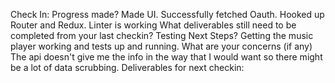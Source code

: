 
Check In:
Progress made? Made UI. Successfully fetched Oauth. Hooked up Router and Redux. Linter is working
What deliverables still need to be completed from your last checkin? Testing
Next Steps? Getting the music player working and tests up and running.
What are your concerns (if any) The api doesn't give me the info in the way that I would want so there might be a lot of data scrubbing.
Deliverables for next checkin:
